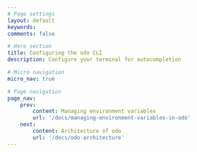 ```yaml
---
# Page settings
layout: default
keywords:
comments: false

# Hero section
title: Configuring the odo CLI
description: Configure your terminal for autocompletion

# Micro navigation
micro_nav: true

# Page navigation
page_nav:
    prev:
        content: Managing environment variables
        url: '/docs/managing-environment-variables-in-odo'
    next:
        content: Architecture of odo
        url: '/docs/odo-architecture'
---
```

